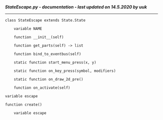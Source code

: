***StateEscape.py - documentation - last updated on 14.5.2020 by uuk***
___

    class StateEscape extends State.State

        variable NAME

        function __init__(self)

        function get_parts(self) -> list

        function bind_to_eventbus(self)

        static function start_menu_press(x, y)

        static function on_key_press(symbol, modifiers)

        static function on_draw_2d_pre()

        function on_activate(self)

    variable escape

    function create()

        variable escape